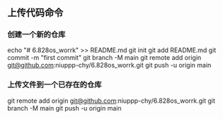 #

## 上传代码命令


### 创建一个新的仓库
echo "# 6.828os_worrk" >> README.md
git init
git add README.md
git commit -m "first commit"
git branch -M main
git remote add origin git@github.com:niuppp-chy/6.828os_worrk.git
git push -u origin main

### 上传文件到一个已存在的仓库

git remote add origin git@github.com:niuppp-chy/6.828os_worrk.git
git branch -M main
git push -u origin main




